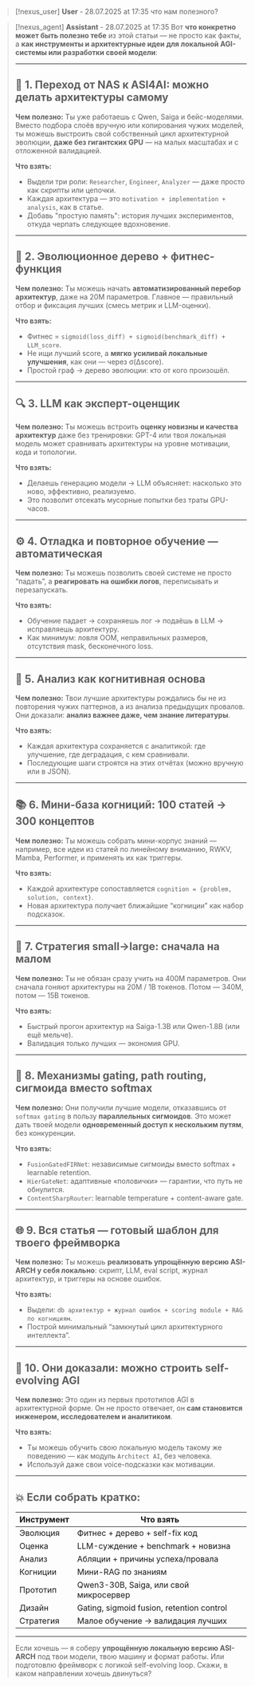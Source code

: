 >[!nexus_user] **User** - 28.07.2025 at 17:35
> что нам полезного?
<!-- UID: a2ae305a-754c-444c-969b-a3fcf819c522 -->




>[!nexus_agent] **Assistant** - 28.07.2025 at 17:35
> Вот **что конкретно может быть полезно тебе** из этой статьи — не просто как факты, а **как инструменты и архитектурные идеи для локальной AGI-системы или разработки своей модели**:
> 
> ---
> 
> ## 🧠 **1. Переход от NAS к ASI4AI: можно делать архитектуры самому**
> **Чем полезно:** 
> Ты уже работаешь с Qwen, Saiga и бейс-моделями. Вместо подбора слоёв вручную или копирования чужих моделей, ты можешь выстроить свой собственный цикл архитектурной эволюции, **даже без гигантских GPU** — на малых масштабах и с отложенной валидацией.
> 
> **Что взять:**
> - Выдели три роли: `Researcher`, `Engineer`, `Analyzer` — даже просто как скрипты или цепочки.
> - Каждая архитектура — это `motivation + implementation + analysis`, как в статье.
> - Добавь "простую память": история лучших экспериментов, откуда черпать следующее вдохновение.
>  
> ---
> 
> ## 🔁 **2. Эволюционное дерево + фитнес-функция**
> **Чем полезно:** 
> Ты можешь начать **автоматизированный перебор архитектур**, даже на 20M параметров. Главное — правильный отбор и фиксация лучших (смесь метрик и LLM-оценки).
> 
> **Что взять:**
> - Фитнес = `sigmoid(loss_diff) + sigmoid(benchmark_diff) + LLM_score`.
> - Не ищи лучший score, а **мягко усиливай локальные улучшения**, как они — через σ(∆score).
> - Простой граф → дерево эволюции: кто от кого произошёл.
> 
> ---
> 
> ## 🔍 **3. LLM как эксперт-оценщик**
> **Чем полезно:** 
> Ты можешь встроить **оценку новизны и качества архитектур** даже без тренировки: GPT-4 или твоя локальная модель может сравнивать архитектуры на уровне мотивации, кода и топологии.
> 
> **Что взять:**
> - Делаешь генерацию модели → LLM объясняет: насколько это ново, эффективно, реализуемо.
> - Это позволит отсекать мусорные попытки без траты GPU-часов.
> 
> ---
> 
> ## ⚙️ **4. Отладка и повторное обучение — автоматическая**
> **Чем полезно:** 
> Ты можешь позволить своей системе не просто “падать”, а **реагировать на ошибки логов**, переписывать и перезапускать.
> 
> **Что взять:**
> - Обучение падает → сохраняешь лог → подаёшь в LLM → исправляешь архитектуру.
> - Как минимум: ловля OOM, неправильных размеров, отсутствия mask, бесконечного loss.
> 
> ---
> 
> ## 🧠 **5. Анализ как когнитивная основа**
> **Чем полезно:** 
> Твои лучшие архитектуры рождались бы не из повторения чужих паттернов, а из анализа предыдущих провалов. Они доказали: **анализ важнее даже, чем знание литературы**.
> 
> **Что взять:**
> - Каждая архитектура сохраняется с аналитикой: где улучшение, где деградация, с кем сравнивали.
> - Последующие шаги строятся на этих отчётах (можно вручную или в JSON).
> 
> ---
> 
> ## 📚 **6. Мини-база когниций: 100 статей → 300 концептов**
> **Чем полезно:** 
> Ты можешь собрать мини-корпус знаний — например, все идеи из статей по линейному вниманию, RWKV, Mamba, Performer, и применять их как триггеры.
> 
> **Что взять:**
> - Каждой архитектуре сопоставляется `cognition = {problem, solution, context}`.
> - Новая архитектура получает ближайшие “когниции” как набор подсказок.
> 
> ---
> 
> ## 🚀 **7. Стратегия small→large: сначала на малом**
> **Чем полезно:** 
> Ты не обязан сразу учить на 400M параметров. Они сначала гоняют архитектуры на 20M / 1B токенов. Потом — 340M, потом — 15B токенов.
> 
> **Что взять:**
> - Быстрый прогон архитектур на Saiga-1.3B или Qwen-1.8B (или ещё мельче).
> - Валидация только лучших — экономия GPU.
> 
> ---
> 
> ## 🧩 **8. Механизмы gating, path routing, сигмоида вместо softmax**
> **Чем полезно:** 
> Они получили лучшие модели, отказавшись от `softmax gating` в пользу **параллельных сигмоидов**. Это может дать твоей модели **одновременный доступ к нескольким путям**, без конкуренции.
> 
> **Что взять:**
> - `FusionGatedFIRNet`: независимые сигмоиды вместо softmax + learnable retention.
> - `HierGateNet`: адаптивные «половички» — гарантии, что путь не обнулится.
> - `ContentSharpRouter`: learnable temperature + content-aware gate.
> 
> ---
> 
> ## 🌐 **9. Вся статья — готовый шаблон для твоего фреймворка**
> **Чем полезно:** 
> Ты можешь **реализовать упрощённую версию ASI-ARCH у себя локально**: скрипт, LLM, eval script, журнал архитектур, и триггеры на основе ошибок.
> 
> **Что взять:**
> - Выдели: `db архитектур + журнал ошибок + scoring module + RAG по когнициям`.
> - Построй минимальный “замкнутый цикл архитектурного интеллекта”.
> 
> ---
> 
> ## 🔮 **10. Они доказали: можно строить self-evolving AGI**
> **Чем полезно:** 
> Это один из первых прототипов AGI в архитектурной форме. Он не просто отвечает, он **сам становится инженером, исследователем и аналитиком**.
> 
> **Что взять:**
> - Ты можешь обучить свою локальную модель такому же поведению — как модуль `Architect AI`, без человека.
> - Используй даже свои voice-подсказки как мотивации.
> 
> ---
> 
> ## 💥 Если собрать кратко:
> | Инструмент | Что взять |
> |------------|-----------|
> | Эволюция | Фитнес + дерево + self-fix код |
> | Оценка | LLM-суждение + benchmark + новизна |
> | Анализ | Абляции + причины успеха/провала |
> | Когниции | Мини-RAG по знаниям |
> | Прототип | Qwen3-30B, Saiga, или свой микросервер |
> | Дизайн | Gating, sigmoid fusion, retention control |
> | Стратегия | Малое обучение → валидация лучших |
> 
> ---
> 
> Если хочешь — я соберу **упрощённую локальную версию ASI-ARCH** под твои модели, твою машину и формат работы. Или подготовлю фреймворк с логикой self-evolving loop. Скажи, в каком направлении хочешь двинуться?
<!-- UID: b69ea0d8-491e-4a86-bad7-8a3e650de15a -->